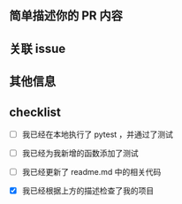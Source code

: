 ## 简单描述你的 PR 内容
<!-- 描述一下你的 PR 中的具体内容 -->


## 关联 issue
<!-- 如果你的 PR 涉及到某个 issue ，请在下方注明 -->


## 其他信息
<!-- 其他你需要说明的内容 -->


## checklist
<!-- 在需要标注完成的方框内加入 x -->

- [ ] 我已经在本地执行了 pytest ，并通过了测试
- [ ] 我已经为我新增的函数添加了测试
- [ ] 我已经更新了 readme.md 中的相关代码
- [x] 我已经根据上方的描述检查了我的项目

